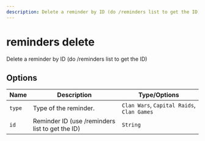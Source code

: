 ```yaml
---
description: Delete a reminder by ID (do /reminders list to get the ID)
---
```


# reminders delete

Delete a reminder by ID (do /reminders list to get the ID)

## Options

| Name | Description | Type/Options |
|------|-------------|--------------|
| `type` | Type of the reminder. | `Clan Wars`, `Capital Raids`, `Clan Games` |
| `id` | Reminder ID (use /reminders list to get the ID) | `String` |

